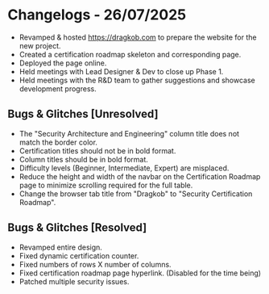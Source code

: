 # Changelogs - 26/07/2025

- Revamped & hosted https://dragkob.com to prepare the website for the new project.
- Created a certification roadmap skeleton and corresponding page.
- Deployed the page online.
- Held meetings with Lead Designer & Dev to close up Phase 1. 
- Held meetings with the R&D team to gather suggestions and showcase development progress.

## Bugs & Glitches [Unresolved]
- The "Security Architecture and Engineering" column title does not match the border color.
- Certification titles should not be in bold format.
- Column titles should be in bold format.
- Difficulty levels (Beginner, Intermediate, Expert) are misplaced.
- Reduce the height and width of the navbar on the Certification Roadmap page to minimize scrolling required for the full table.
- Change the browser tab title from "Dragkob" to "Security Certification Roadmap".


## Bugs & Glitches [Resolved]
- Revamped entire design.
- Fixed dynamic certification counter.
- Fixed numbers of rows X number of columns.
- Fixed certification roadmap page hyperlink. (Disabled for the time being)
- Patched multiple security issues.
